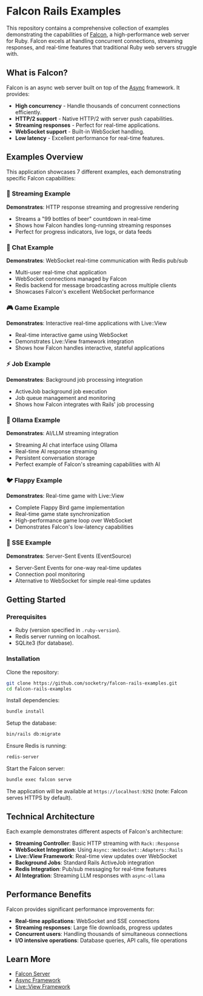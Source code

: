 # Falcon Rails Examples

This repository contains a comprehensive collection of examples demonstrating the capabilities of [Falcon](https://github.com/socketry/falcon), a high-performance web server for Ruby. Falcon excels at handling concurrent connections, streaming responses, and real-time features that traditional Ruby web servers struggle with.

## What is Falcon?

Falcon is an async web server built on top of the [Async](https://github.com/socketry/async) framework. It provides:

- **High concurrency** - Handle thousands of concurrent connections efficiently.
- **HTTP/2 support** - Native HTTP/2 with server push capabilities.
- **Streaming responses** - Perfect for real-time applications.
- **WebSocket support** - Built-in WebSocket handling.
- **Low latency** - Excellent performance for real-time features.

## Examples Overview

This application showcases 7 different examples, each demonstrating specific Falcon capabilities:

### 🌊 Streaming Example
**Demonstrates**: HTTP response streaming and progressive rendering
- Streams a "99 bottles of beer" countdown in real-time
- Shows how Falcon handles long-running streaming responses
- Perfect for progress indicators, live logs, or data feeds

### 💬 Chat Example
**Demonstrates**: WebSocket real-time communication with Redis pub/sub
- Multi-user real-time chat application
- WebSocket connections managed by Falcon
- Redis backend for message broadcasting across multiple clients
- Showcases Falcon's excellent WebSocket performance

### 🎮 Game Example
**Demonstrates**: Interactive real-time applications with Live::View
- Real-time interactive game using WebSocket
- Demonstrates Live::View framework integration
- Shows how Falcon handles interactive, stateful applications

### ⚡ Job Example
**Demonstrates**: Background job processing integration
- ActiveJob background job execution
- Job queue management and monitoring
- Shows how Falcon integrates with Rails' job processing

### 🤖 Ollama Example
**Demonstrates**: AI/LLM streaming integration
- Streaming AI chat interface using Ollama
- Real-time AI response streaming
- Persistent conversation storage
- Perfect example of Falcon's streaming capabilities with AI

### 🐦 Flappy Example
**Demonstrates**: Real-time game with Live::View
- Complete Flappy Bird game implementation
- Real-time game state synchronization
- High-performance game loop over WebSocket
- Demonstrates Falcon's low-latency capabilities

### 📡 SSE Example
**Demonstrates**: Server-Sent Events (EventSource)
- Server-Sent Events for one-way real-time updates
- Connection pool monitoring
- Alternative to WebSocket for simple real-time updates

## Getting Started

### Prerequisites

- Ruby (version specified in `.ruby-version`).
- Redis server running on localhost.
- SQLite3 (for database).

### Installation

Clone the repository:

```bash
git clone https://github.com/socketry/falcon-rails-examples.git
cd falcon-rails-examples
```

Install dependencies:

```bash
bundle install
```

Setup the database:

```bash
bin/rails db:migrate
```

Ensure Redis is running:

```bash
redis-server
```

Start the Falcon server:

```bash
bundle exec falcon serve
```

The application will be available at `https://localhost:9292` (note: Falcon serves HTTPS by default).

## Technical Architecture

Each example demonstrates different aspects of Falcon's architecture:

- **Streaming Controller**: Basic HTTP streaming with `Rack::Response`
- **WebSocket Integration**: Using `Async::WebSocket::Adapters::Rails`
- **Live::View Framework**: Real-time view updates over WebSocket
- **Background Jobs**: Standard Rails ActiveJob integration
- **Redis Integration**: Pub/sub messaging for real-time features
- **AI Integration**: Streaming LLM responses with `async-ollama`

## Performance Benefits

Falcon provides significant performance improvements for:

- **Real-time applications**: WebSocket and SSE connections
- **Streaming responses**: Large file downloads, progress updates
- **Concurrent users**: Handling thousands of simultaneous connections
- **I/O intensive operations**: Database queries, API calls, file operations

## Learn More

- [Falcon Server](https://github.com/socketry/falcon)
- [Async Framework](https://github.com/socketry/async)
- [Live::View Framework](https://github.com/socketry/live)

